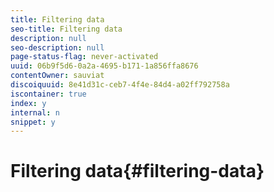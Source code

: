 ```yaml
---
title: Filtering data
seo-title: Filtering data
description: null
seo-description: null
page-status-flag: never-activated
uuid: 06b9f5d6-0a2a-4695-b171-1a856ffa8676
contentOwner: sauviat
discoiquuid: 8e41d31c-ceb7-4f4e-84d4-a02ff792758a
iscontainer: true
index: y
internal: n
snippet: y
---
```


# Filtering data{#filtering-data}

